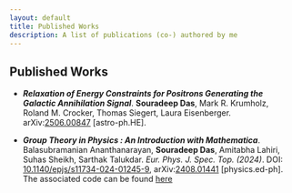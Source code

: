 ```yaml
---
layout: default
title: Published Works
description: A list of publications (co-) authored by me
---
```


## Published Works

* ***Relaxation of Energy Constraints for Positrons Generating the Galactic Annihilation Signal***. **Souradeep Das**, Mark R. Krumholz, Roland M. Crocker, Thomas Siegert, Laura Eisenberger. arXiv:[2506.00847](https://arxiv.org/abs/2506.00847) [astro-ph.HE].

* ***Group Theory in Physics : An Introduction with Mathematica***. Balasubramanian Ananthanarayan, **Souradeep Das**, Amitabha Lahiri, Suhas Sheikh, Sarthak Talukdar. _Eur. Phys. J. Spec. Top. (2024)_.  DOI: [10.1140/epjs/s11734-024-01245-9](https://doi.org/10.1140/epjs/s11734-024-01245-9), arXiv:[2408.01441](https://arxiv.org/abs/2408.01441) [physics.ed-ph]. The associated code can be found [here](https://github.com/iisc-ug-20/Group_Theory_for_Mathematica)


